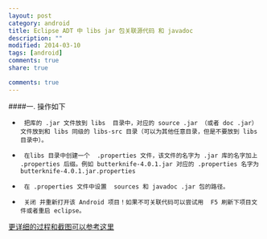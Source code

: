 ```yaml
---
layout: post
category: android
title: Eclipse ADT 中 libs jar 包关联源代码 和 javadoc
description: ""
modified: 2014-03-10
tags: [android]
comments: true
share: true

comments: true
---
```


####一. 操作如下
*      把库的 .jar 文件放到 libs  目录中，对应的 source .jar （或者 doc .jar）文件放到和 libs 同级的 libs-src 目录（可以为其他任意目录，但是不要放到 libs 目录中）。
*      在libs 目录中创建一个  .properties 文件，该文件的名字为 .jar 库的名字加上  .properties 后缀。例如 butterknife-4.0.1.jar 对应的 .properties 名字为 butterknife-4.0.1.jar.properties 
*      在 .properties 文件中设置  sources 和 javadoc .jar 包的路径。
*      关闭 并重新打开该 Android 项目！如果不可关联代码可以尝试用  F5 刷新下项目文件或者重启 eclipse。

[更详细的过程和截图可以参考这里](http://stackoverflow.com/questions/9873152/how-to-attach-javadoc-or-sources-to-jars-in-libs-folder)

